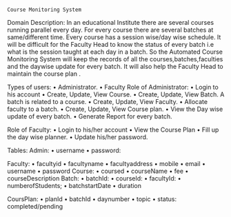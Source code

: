 					                                                     Course Monitoring System

Domain Description:
In an educational  Institute there are several courses running parallel  every day. For every course there are several batches at same/different time. Every course has a session wise/day wise schedule. It will be difficult for the Faculty Head to know the status of every batch i.e what is the session taught at each day in a batch.
So the Automated Course Monitoring System will keep the records of all the courses,batches,faculties and the daywise update for every batch. It will also help the Faculty Head to maintain the course plan .

Types of users:
•	Administrator.
•	Faculty
Role of Administrator:
•	Login to his account
•	 Create, Update, View Course.
•	Create, Update, View Batch. A batch is related to a course. 
•	Create, Update, View Faculty.
•	Allocate faculty to a batch.
•	Create, Update, View Course plan.
•	View the Day wise update of every batch.
•	 Generate Report for every batch.

Role of Faculty:
•	Login to his/her account
•	View the Course Plan
•	Fill up the day wise planner.
•	Update his/her password.

Tables:
Admin:
•	username
•	password:

Faculty:
•	facultyid
•	facultyname
•	facultyaddress
•	mobile
•	email 
•	username
•	password
Course:
•	coursed
•	courseName
•	fee
•	courseDescription
Batch:
•	batchId:
•	courseId:
•	facultyId:
•	numberofStudents;
•	batchstartDate
•	duration 

CoursPlan:
•	planId
•	batchId
•	daynumber
•	topic
•	status: completed/pending

